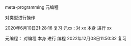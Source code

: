 meta-programming 元编程

对类型进行操作


2020年6月10日21:28:16 复习
元xx : 对 xx 本身 进行 xx

元编程： 对编程 本身 进行 编程
2022年12月08日11:50:32 复习
